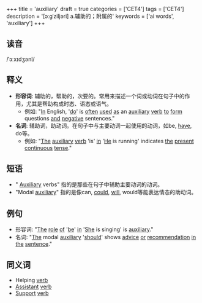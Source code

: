 +++
title = 'auxiliary'
draft = true
categories = ['CET4']
tags = ['CET4']
description = '[ɔːgˈziljəri] a.辅助的；附属的'
keywords = ['ai words', 'auxiliary']
+++

## 读音
/ˈɔːxɪdʒənl/

## 释义
- **形容词**: 辅助的，帮助的，次要的。常用来描述一个词或动词在句子中的作用，尤其是帮助构成时态、语态或语气。
    - 例如: "[In](/post/in/) English, '[do](/post/do/)' is [often](/post/often/) [used](/post/used/) [as](/post/as/) an [auxiliary](/post/auxiliary/) [verb](/post/verb/) [to](/post/to/) [form](/post/form/) questions [and](/post/and/) [negative](/post/negative/) sentences."
- **名词**: 辅助词，助动词。在句子中与主要动词一起使用的动词，如be, [have](/post/have/), do等。
    - 例如: "[The](/post/the/) [auxiliary](/post/auxiliary/) [verb](/post/verb/) 'is' [in](/post/in/) '[He](/post/he/) is running' indicates [the](/post/the/) [present](/post/present/) [continuous](/post/continuous/) [tense](/post/tense/)."

## 短语
- " [Auxiliary](/post/auxiliary/) verbs" 指的是那些在句子中辅助主要动词的动词。
- "Modal [auxiliary](/post/auxiliary/)" 指的是像can, [could](/post/could/), [will](/post/will/), would等能表达情态的助动词。

## 例句
- 形容词: "[The](/post/the/) [role](/post/role/) [of](/post/of/) '[be](/post/be/)' [in](/post/in/) '[She](/post/she/) is singing' is [auxiliary](/post/auxiliary/)."
- 名词: "[The](/post/the/) modal [auxiliary](/post/auxiliary/) '[should](/post/should/)' shows [advice](/post/advice/) [or](/post/or/) [recommendation](/post/recommendation/) [in](/post/in/) [the](/post/the/) [sentence](/post/sentence/)."

## 同义词
- Helping [verb](/post/verb/)
- [Assistant](/post/assistant/) [verb](/post/verb/)
- [Support](/post/support/) [verb](/post/verb/)
